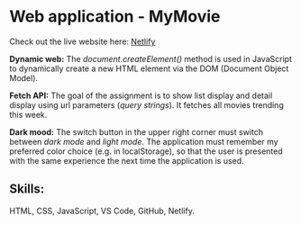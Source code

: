 # Web application - MyMovie


Check out the live website here: [Netlify](https://themovie-db-app.netlify.app/)


**Dynamic web:** The *document.createElement()* method is used in JavaScript to dynamically create a new HTML element via the DOM (Document Object Model).

**Fetch API:** The goal of the assignment is to show list display and detail display using url parameters (*query strings*). It fetches all movies trending this week.

**Dark mood:** The switch button in the upper right corner must switch between *dark mode* and *light mode*. The application must remember my preferred color choice (e.g. in localStorage), so that the user is presented with the same experience the next time the application is used.

## Skills:

HTML, CSS, JavaScript, VS Code, GitHub, Netlify.
